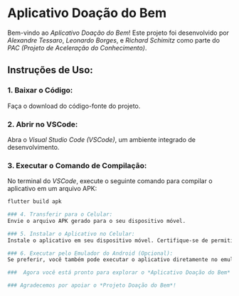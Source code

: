 # Aplicativo Doação do Bem

Bem-vindo ao *Aplicativo Doação do Bem*! Este projeto foi desenvolvido por *Alexandre Tessaro*, *Leonardo Borges*, e *Richard Schimitz* como parte do *PAC (Projeto de Aceleração do Conhecimento)*.

## Instruções de Uso:

### 1. Baixar o Código:
   Faça o download do código-fonte do projeto.

### 2. Abrir no VSCode:
   Abra o *Visual Studio Code (VSCode)*, um ambiente integrado de desenvolvimento.

### 3. Executar o Comando de Compilação:
   No terminal do *VSCode*, execute o seguinte comando para compilar o aplicativo em um arquivo APK:
   ```bash
   flutter build apk

### 4. Transferir para o Celular:
   Envie o arquivo APK gerado para o seu dispositivo móvel.

### 5. Instalar o Aplicativo no Celular:
   Instale o aplicativo em seu dispositivo móvel. Certifique-se de permitir a instalação de aplicativos de fontes desconhecidas nas configurações, se necessário.

### 6. Executar pelo Emulador do Android (Opcional):
   Se preferir, você também pode executar o aplicativo diretamente no emulador do Android pelo *VSCode*.

###  Agora você está pronto para explorar o *Aplicativo Doação do Bem* e contribuir para esta causa nobre! Se encontrar problemas ou tiver dúvidas, consulte a documentação ou entre em contato com os desenvolvedores.

### Agradecemos por apoiar o *Projeto Doação do Bem*!
